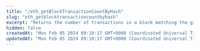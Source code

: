 ```yaml
---
title: "/eth_getBlockTransactionCountByHash"
slug: "eth_getblocktransactioncountbyhash"
excerpt: "Returns the number of transactions in a block matching the given block hash."
hidden: false
createdAt: "Mon Feb 05 2024 09:10:17 GMT+0000 (Coordinated Universal Time)"
updatedAt: "Mon Feb 05 2024 09:10:17 GMT+0000 (Coordinated Universal Time)"
---
```


